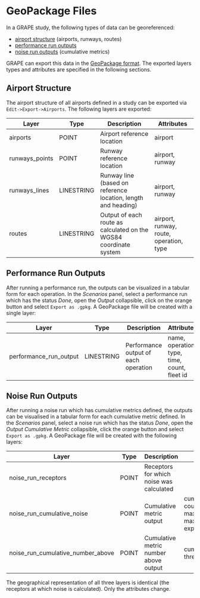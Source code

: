 # GeoPackage Files

In a GRAPE study, the following types of data can be georeferenced:

- [airport structure](#airport-structure) (airports, runways, routes)
- [performance run outputs](#performance-run-outputs)
- [noise run outputs](#noise-run-output) (cumulative metrics)

GRAPE can export this data in the [GeoPackage format](https://www.geopackage.org/). The exported layers types and attributes are specified in the following sections.

## Airport Structure

The airport structure of all airports defined in a study can be exported via `Edit->Export->Airports`. The following layers are exported:

| Layer          | Type       | Description                                                        | Attributes      |
|----------------|------------|------------------------------------------------------------------- |-----------------|
| airports       | POINT      | Airport reference location                                         | airport         |
| runways_points | POINT      | Runway reference location                                          | airport, runway |
| runways_lines  | LINESTRING | Runway line (based on reference location, length and heading)      | airport, runway |
| routes         | LINESTRING | Output of each route as calculated on the WGS84 coordinate system  | airport, runway, route, operation, type |

## Performance Run Outputs

After running a performance run, the outputs can be visualized in a tabular form for each operation. In the *Scenarios* panel, select a performance run which has the status *Done*, open the *Output* collapsible, click on the orange button and select `Export as .gpkg`. A GeoPackage file will be created with a single layer:

| Layer                  | Type       | Description                          | Attributes                                   |
|------------------------|------------|--------------------------------------|----------------------------------------------|
| performance_run_output | LINESTRING | Performance output of each operation | name, operation, type, time, count, fleet id |

## Noise Run Outputs

After running a noise run which has cumulative metrics defined, the outputs can be visualised in a tabular form for each cumulative metric defined. In the *Scenarios* panel, select a noise run which has the status *Done*, open the *Output Cumulative Metric* collapsible, click the orange button and select `Export as .gpkg`. A GeoPackage file will be created with the following layers:

| Layer                             | Type  | Description                              | Attributes                           |
|-----------------------------------|-------|------------------------------------------|--------------------------------------|
| noise_run_receptors               | POINT | Receptors for which noise was calculated |                                      |
| noise_run_cumulative_noise        | POINT | Cumulative metric output                 | cumulative_metric, count, count_weighted, maximum_absolute_db, maximum_average_db, exposure_db   |
| noise_run_cumulative_number_above | POINT | Cumulative metric number above output    | cumulative_metric, threshold, number |

The geographical representation of all three layers is identical (the receptors at which noise is calculated). Only the attributes change.

<!---
## Processing outputs with QGIS

GeoPackage files exported by GRAPE can be displayed and analysed in GIS software. As an example, a workflow for displaying and styling outputs in [QGIS](https://qgis.org) is provided.

Open QGIS and open (CTRL+O) the example project provided in `GRAPE/res/Examples`. After saving the GeoPackage files (Performance run or Noise run) to your machine, locate the `.gpkg` by using the file explorer. Then simply add the file to your QGIS project by drag-and-drop. You can either add the whole file or open the GeoPackage and select the vector file you want to analyze.    

#### Styling of vector layers

For styling vector layers, some QGIS style files are provided. Right click the vector layer and select `Properties`. Under `Symbology` on the bottom left, click `Style` and press `Load Style`. Navigate to `GRAPE/res/Examples/QGIS styles`. 

You have several options for styling. For routes and airports, you can choose between `Colors by operation` or `Colors by operation and type`. `Colors by operation` will set different colors for arrivals and departures, while `Colors by operation and type` also distinguishes between type (i.e. `Flight` and `Tracks 4D`). For styling a noise run output, choose the file `GRAPE/res/Examples/QGIS styles/Noise classes`. Now simply press `Load style` and `Apply`. 

#### Create Noise Contours from Noise Run Output

For presentational purposes it might be required to create noise contours. To accomplish that, it is necessary to interpolate the point data. In the QGIS toolbox, choose the `TIN interpolation` algorithm. Change the vector layer to the layer containing the noise run output and change the interpolation attribute to `exposure_db`. Press the green `+`. For `Extent` you can choose the same layer. `Output raster size` lets you set the resolution for your output. It is recommended to set a resolution of at least 100x100. Run the algorithm. A new layer `Interpolated` is added to the project containing the results.

Upon creation, the layer is temporary. To make it permanent, right click the layer and choose `Export`, then `Save as...`. For format, leave GeoTIFF. Under file name, choose the path where you want to save your interpolation (ideally your project folder). Make sure to set the CRS to your project CRS. Now press `OK`. You can now remove the temporary layer from your project. To restyle the new layer, right click and navigate to `Properties`. In the `Symbology` tab, select the render type `Singleband pseudocolor`. The folder symbol allows to import custom color maps. Click it, and navigate to `GRAPE/res/Examples/QGIS styles` and select the provided color map. Press apply and close the symbology window to see the results.
--->
